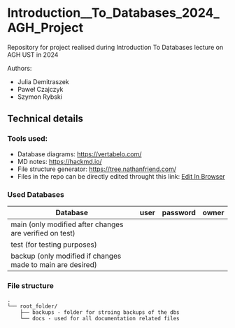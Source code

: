# Introduction__To_Databases_2024_AGH_Project
Repository for project realised during Introduction To Databases lecture on AGH UST in 2024

Authors:  
- Julia Demitraszek
- Paweł Czajczyk
- Szymon Rybski

## Technical details
### Tools used:  
- Database diagrams: https://vertabelo.com/
- MD notes: https://hackmd.io/
- File structure generator: https://tree.nathanfriend.com/
- Files in the repo can be directly edited throught this link: [Edit In Browser](https://vscode.dev/github/Bleidhu/Introduction__To_Databases_2024_AGH_Project/tree/main?vscode-lang=pl-pl)

### Used Databases
| Database                                                  | user | password | owner |
|-----------------------------------------------------------|------|----------|-------|
| main (only modified after changes are verified on test)   |      |          |       |
| test (for testing purposes)                               |      |          |       |
| backup (only modified if changes made to main are desired)|      |          |       |


### File structure

```
.  
└── root_folder/  
    ├── backups - folder for stroing backups of the dbs  
    └── docs - used for all documentation related files
```
